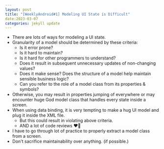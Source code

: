 ```yaml
---
layout: post
title: "[WeeklyAndroid#1] Modeling UI State is Difficult"
date:2023-03-07
categories: jekyll update
---
```


- There are lots of ways for modeling a UI state.
- Granularity of a model should be determined by these criteria: 
  - Is it error prone? 
  - Is it hard to maintain? 
  - Is it hard for other programmers to understand? 
  - Does it result in subsequent unnecessary updates of non-changing values? 
  - Does it make sense? Does the structure of a model help maintain sensible business logic? 
  - Can you refer to the role of a model class from its properties & symbols? 
- Otherwise, you may result in properties jumping of everywhere or may encounter huge God model class that handles every state inside a screen. 
- When using data binding, it is very tempting to make a hug UI model and plug it inside the XML file. 
  - But this could result in violating above criteria. 
  - AND a lot of code reviews ❤️‍🔥
- I have to go through lot of practice to properly extract a model class from a screen.
- Don't sacrifice maintainability over anything. (if possible.)
